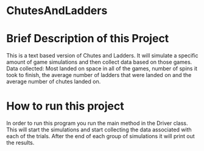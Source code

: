 # ChutesAndLadders
# Brief Description of this Project
This is a text based version of Chutes and Ladders. It will simulate a specific amount of game simulations and then collect data based on those games. Data collected: Most landed on space in all of the games, number of spins it took to finish, the average number of ladders that were landed on and the average number of chutes landed on. 

# How to run this project 
In order to run this program you run the main method in the Driver class. This will start the simulations and start collecting the data associated with each of the trials. After the end of each group of simulations it will print out the results.

